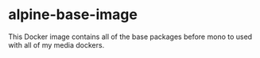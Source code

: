 # alpine-base-image

This Docker image contains all of the base packages before mono to used with all of my media dockers.
